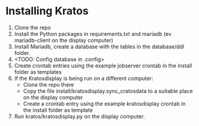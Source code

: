# Installing Kratos

1. Clone the repo
2. Install the Python packages in requirements.txt and mariadb (ev mariadb-client on the display computer)
3. Install Mariadb, create a database with the tables in the database/ddl folder. 
4. <TODO: Config database in .config>
5. Create crontab entries using the example jobserver crontab in the install folder as templates
6. If the Kratosdisplay is being run on a different computer:
	- Clone the repo there
	- Copy the file install/kratosdisplay.sync_cratosdata to a suitable place on the display computer
	- Create a crontab entry using the example kratosdisplay crontab in the install folder as template
7. Run kratos/kratosdisplay.py on the display computer.  